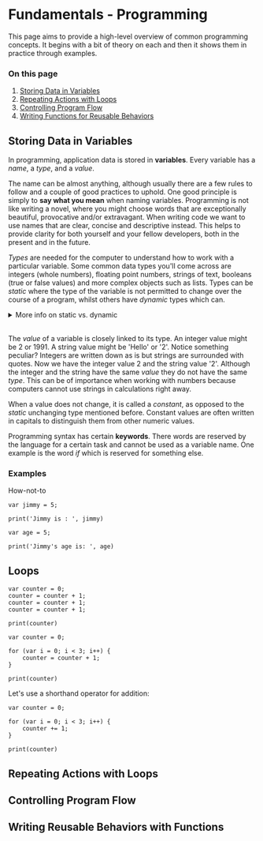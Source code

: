 # Fundamentals - Programming

This page aims to provide a high-level overview of common programming concepts. It begins with a bit of theory on each and then it shows them in practice through examples.

### On this page
1. [Storing Data in Variables](#storing-data-in-variables)
2. [Repeating Actions with Loops](#repeating-actions-with-loops)
3. [Controlling Program Flow](#cointrolling-program-flow)
4. [Writing Functions for Reusable Behaviors](#writing-functions-for-reusable-behaviors)

## Storing Data in Variables

In programming, application data is stored in **variables**. Every variable has a _name_, a _type_, and a _value_. 

The name can be almost anything, although usually there are a few rules to follow and a couple of good practices to uphold. One good principle is simply to __say what you mean__ when naming variables. Programming is not like writing a novel, where you might choose words that are exceptionally beautiful, provocative and/or extravagant. When writing code we want to use names that are clear, concise and descriptive instead. This helps to provide clarity for both yourself and your fellow developers, both in the present and in the future.

_Types_ are needed for the computer to understand how to work with a particular variable. Some common data types you'll come across are integers (whole numbers), floating point numbers, strings of text, booleans (true or false values) and more complex objects such as lists. Types can be _static_ where the type of the variable is not permitted to change over the course of a program, whilst others have _dynamic_ types which can. 

<details>
    <summary>More info on static vs. dynamic</summary>

    Using static types tends to have small performance benefits because compilers need to allocate more computer memory for dynamic variables to account for their changing nature.
</details><br>

The _value_ of a variable is closely linked to its type. An integer value might be 2 or 1991. A string value might be 'Hello' or '2'. Notice something peculiar? Integers are written down as is but strings are surrounded with quotes. Now we have the integer value 2 and the string value '2'. Although the integer and the string have the same _value_ they do not have the same _type_. This can be of importance when working with numbers because computers cannot use strings in calculations right away.

When a value does not change, it is called a _constant_, as opposed to the _static_ unchanging type mentioned before. Constant values are often written in capitals to distinguish them from other numeric values.

Programming syntax has certain **keywords**. There words are reserved by the language for a certain task and cannot be used as a variable name. One example is the word _if_ which is reserved for something else.


### Examples


How-not-to
```
var jimmy = 5;

print('Jimmy is : ', jimmy)

```

```
var age = 5;

print('Jimmy's age is: ', age)

```

## Loops



```
var counter = 0;
counter = counter + 1;
counter = counter + 1;
counter = counter + 1;

print(counter)
```

```
var counter = 0;

for (var i = 0; i < 3; i++) {
    counter = counter + 1;
}

print(counter)
```

Let's use a shorthand operator for addition:

```
var counter = 0;

for (var i = 0; i < 3; i++) {
    counter += 1;
}

print(counter)
```


## Repeating Actions with Loops



## Controlling Program Flow



## Writing Reusable Behaviors with Functions
